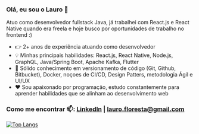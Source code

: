 ### Olá, eu sou o Lauro 👋

Atuo como desenvolvedor fullstack Java, já trabalhei com React.js e React Native quando era freela e hoje busco por oportunidades de trabalho no frontend :)

- :point_right: 2+ anos de experiência atuando como desenvolvedor
- :bulb: Minhas principais habilidades: React.js, React Native, Node.js, GraphQL, Java/Spring Boot, Apache Kafka, Flutter
- :pushpin: Sólido conhecimento em versionamento de código (Git, Github, Bitbucket), Docker, noçoes de CI/CD, Design Patters, metodologia Ágil e UI/UX
- :hearts: Sou apaixonado por programação, estudo constantemente para aprender habilidades que se alinham ao desenvolvimento web



### Como me encontrar 📫: <a href="https://www.linkedin.com/in/lauro-ladeira/" target="_blank">LinkedIn</a> | <A HREF="mailto:lauro.floresta@gmail.com?Subject=Ol%E1%21" target="_blank">lauro.floresta@gmail.com</A>


[![Top Langs](https://github-readme-stats.vercel.app/api/top-langs/?username=lauro-ladeira&layout=compact)](https://github.com/anuraghazra/github-readme-stats)

